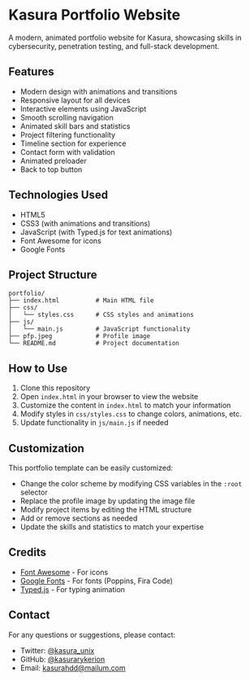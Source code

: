 # Kasura Portfolio Website

A modern, animated portfolio website for Kasura, showcasing skills in cybersecurity, penetration testing, and full-stack development.

## Features

- Modern design with animations and transitions
- Responsive layout for all devices
- Interactive elements using JavaScript
- Smooth scrolling navigation
- Animated skill bars and statistics
- Project filtering functionality
- Timeline section for experience
- Contact form with validation
- Animated preloader
- Back to top button

## Technologies Used

- HTML5
- CSS3 (with animations and transitions)
- JavaScript (with Typed.js for text animations)
- Font Awesome for icons
- Google Fonts

## Project Structure

```
portfolio/
├── index.html          # Main HTML file
├── css/
│   └── styles.css      # CSS styles and animations
├── js/
│   └── main.js         # JavaScript functionality
├── pfp.jpeg            # Profile image
└── README.md           # Project documentation
```

## How to Use

1. Clone this repository
2. Open `index.html` in your browser to view the website
3. Customize the content in `index.html` to match your information
4. Modify styles in `css/styles.css` to change colors, animations, etc.
5. Update functionality in `js/main.js` if needed

## Customization

This portfolio template can be easily customized:

- Change the color scheme by modifying CSS variables in the `:root` selector
- Replace the profile image by updating the image file
- Modify project items by editing the HTML structure
- Add or remove sections as needed
- Update the skills and statistics to match your expertise

## Credits

- [Font Awesome](https://fontawesome.com/) - For icons
- [Google Fonts](https://fonts.google.com/) - For fonts (Poppins, Fira Code)
- [Typed.js](https://github.com/mattboldt/typed.js/) - For typing animation

## Contact

For any questions or suggestions, please contact:
- Twitter: [@kasura_unix](https://x.com/kasura_unix)
- GitHub: [@kasurarykerion](https://github.com/kasurarykerion)
- Email: kasurahdd@mailum.com 